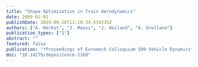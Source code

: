 ```yaml
---
title: "Shape Optimization in Train Aerodynamics"
date: 2009-01-01
publishDate: 2019-06-28T11:10:34.534235Z
authors: ["A. Herbst", "J. Mauss", "J. Heiland", "A. Orellano"]
publication_types: ["1"]
abstract: ""
featured: false
publication: "*Proceedings of Euromech Colloquium 509 Vehicle Dynamics*"
doi: "10.14279/depositonce-2169"
---
```


